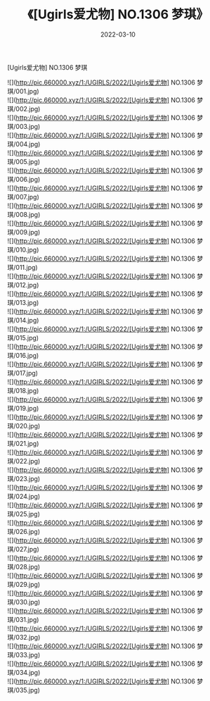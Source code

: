 ﻿---
layout: post
title:  《[Ugirls爱尤物] NO.1306 梦琪》
date:   2022-03-10
img: http://pic.660000.xyz/1:/UGIRLS/2022/[Ugirls爱尤物] NO.1306 梦琪/000.jpg
categories: [美女, 清纯, 唯美]
---

[Ugirls爱尤物] NO.1306 梦琪

 ![](http://pic.660000.xyz/1:/UGIRLS/2022/[Ugirls爱尤物] NO.1306 梦琪/001.jpg) <br>![](http://pic.660000.xyz/1:/UGIRLS/2022/[Ugirls爱尤物] NO.1306 梦琪/002.jpg) <br>![](http://pic.660000.xyz/1:/UGIRLS/2022/[Ugirls爱尤物] NO.1306 梦琪/003.jpg) <br>![](http://pic.660000.xyz/1:/UGIRLS/2022/[Ugirls爱尤物] NO.1306 梦琪/004.jpg) <br>![](http://pic.660000.xyz/1:/UGIRLS/2022/[Ugirls爱尤物] NO.1306 梦琪/005.jpg) <br>![](http://pic.660000.xyz/1:/UGIRLS/2022/[Ugirls爱尤物] NO.1306 梦琪/006.jpg) <br>![](http://pic.660000.xyz/1:/UGIRLS/2022/[Ugirls爱尤物] NO.1306 梦琪/007.jpg) <br>![](http://pic.660000.xyz/1:/UGIRLS/2022/[Ugirls爱尤物] NO.1306 梦琪/008.jpg) <br>![](http://pic.660000.xyz/1:/UGIRLS/2022/[Ugirls爱尤物] NO.1306 梦琪/009.jpg) <br>![](http://pic.660000.xyz/1:/UGIRLS/2022/[Ugirls爱尤物] NO.1306 梦琪/010.jpg) <br>![](http://pic.660000.xyz/1:/UGIRLS/2022/[Ugirls爱尤物] NO.1306 梦琪/011.jpg) <br>![](http://pic.660000.xyz/1:/UGIRLS/2022/[Ugirls爱尤物] NO.1306 梦琪/012.jpg) <br>![](http://pic.660000.xyz/1:/UGIRLS/2022/[Ugirls爱尤物] NO.1306 梦琪/013.jpg) <br>![](http://pic.660000.xyz/1:/UGIRLS/2022/[Ugirls爱尤物] NO.1306 梦琪/014.jpg) <br>![](http://pic.660000.xyz/1:/UGIRLS/2022/[Ugirls爱尤物] NO.1306 梦琪/015.jpg) <br>![](http://pic.660000.xyz/1:/UGIRLS/2022/[Ugirls爱尤物] NO.1306 梦琪/016.jpg) <br>![](http://pic.660000.xyz/1:/UGIRLS/2022/[Ugirls爱尤物] NO.1306 梦琪/017.jpg) <br>![](http://pic.660000.xyz/1:/UGIRLS/2022/[Ugirls爱尤物] NO.1306 梦琪/018.jpg) <br>![](http://pic.660000.xyz/1:/UGIRLS/2022/[Ugirls爱尤物] NO.1306 梦琪/019.jpg) <br>![](http://pic.660000.xyz/1:/UGIRLS/2022/[Ugirls爱尤物] NO.1306 梦琪/020.jpg) <br>![](http://pic.660000.xyz/1:/UGIRLS/2022/[Ugirls爱尤物] NO.1306 梦琪/021.jpg) <br>![](http://pic.660000.xyz/1:/UGIRLS/2022/[Ugirls爱尤物] NO.1306 梦琪/022.jpg) <br>![](http://pic.660000.xyz/1:/UGIRLS/2022/[Ugirls爱尤物] NO.1306 梦琪/023.jpg) <br>![](http://pic.660000.xyz/1:/UGIRLS/2022/[Ugirls爱尤物] NO.1306 梦琪/024.jpg) <br>![](http://pic.660000.xyz/1:/UGIRLS/2022/[Ugirls爱尤物] NO.1306 梦琪/025.jpg) <br>![](http://pic.660000.xyz/1:/UGIRLS/2022/[Ugirls爱尤物] NO.1306 梦琪/026.jpg) <br>![](http://pic.660000.xyz/1:/UGIRLS/2022/[Ugirls爱尤物] NO.1306 梦琪/027.jpg) <br>![](http://pic.660000.xyz/1:/UGIRLS/2022/[Ugirls爱尤物] NO.1306 梦琪/028.jpg) <br>![](http://pic.660000.xyz/1:/UGIRLS/2022/[Ugirls爱尤物] NO.1306 梦琪/029.jpg) <br>![](http://pic.660000.xyz/1:/UGIRLS/2022/[Ugirls爱尤物] NO.1306 梦琪/030.jpg) <br>![](http://pic.660000.xyz/1:/UGIRLS/2022/[Ugirls爱尤物] NO.1306 梦琪/031.jpg) <br>![](http://pic.660000.xyz/1:/UGIRLS/2022/[Ugirls爱尤物] NO.1306 梦琪/032.jpg) <br>![](http://pic.660000.xyz/1:/UGIRLS/2022/[Ugirls爱尤物] NO.1306 梦琪/033.jpg) <br>![](http://pic.660000.xyz/1:/UGIRLS/2022/[Ugirls爱尤物] NO.1306 梦琪/034.jpg) <br>![](http://pic.660000.xyz/1:/UGIRLS/2022/[Ugirls爱尤物] NO.1306 梦琪/035.jpg) <br>